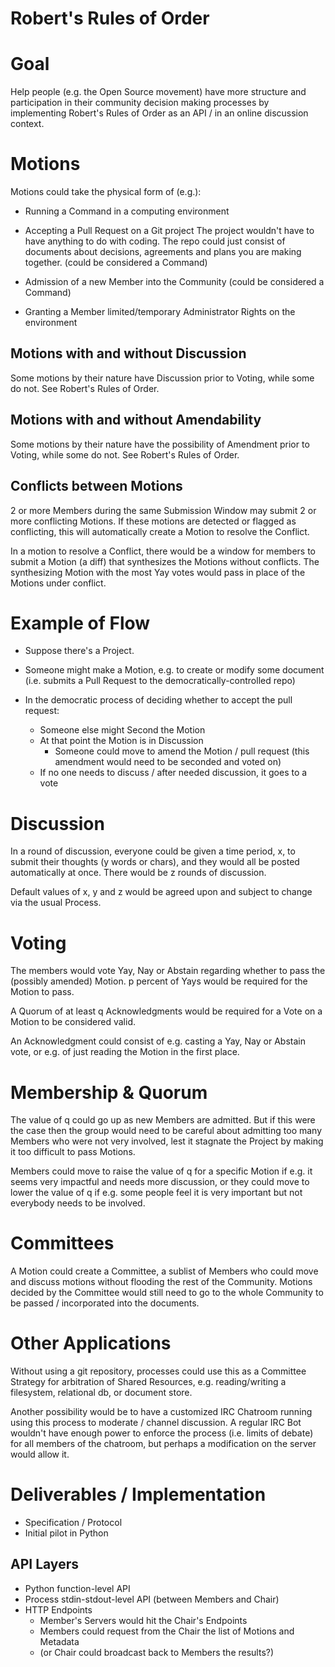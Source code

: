 Robert's Rules of Order
=======================

# Goal

Help people (e.g. the Open Source movement) have more structure
and participation in their community decision making processes
by implementing Robert's Rules of Order as an API / in an online
discussion context.


# Motions

Motions could take the physical form of (e.g.):

* Running a Command in a computing environment

* Accepting a Pull Request on a Git project
    The project wouldn't have to have anything to do with coding.
    The repo could just consist of documents about decisions, agreements
    and plans you are making together.
    (could be considered a Command)

* Admission of a new Member into the Community
  (could be considered a Command)

* Granting a Member limited/temporary Administrator Rights
  on the environment


## Motions with and without Discussion

Some motions by their nature have Discussion prior to Voting, while
some do not.  See Robert's Rules of Order.


## Motions with and without Amendability

Some motions by their nature have the possibility of Amendment prior to Voting,
while some do not.  See Robert's Rules of Order.


## Conflicts between Motions

2 or more Members during the same Submission Window may submit 2 or more
conflicting Motions.  If these motions are detected or flagged as conflicting,
this will automatically create a Motion to resolve the Conflict.

In a motion to resolve a Conflict, there would be a window for members to
submit a Motion (a diff) that synthesizes the Motions without conflicts.
The synthesizing Motion with the most Yay votes would pass in place of the
Motions under conflict.


# Example of Flow

* Suppose there's a Project.
* Someone might make a Motion,
    e.g. to create or modify some document
    (i.e. submits a Pull Request to the democratically-controlled repo)

* In the democratic process of deciding whether to accept the pull request:
    * Someone else might Second the Motion
    * At that point the Motion is in Discussion
        * Someone could move to amend the Motion / pull request
            (this amendment would need to be seconded and voted on)
    * If no one needs to discuss / after needed discussion, it goes to a vote


# Discussion

In a round of discussion, everyone could be given a time period,
x, to submit their thoughts (y words or chars), and they would all be
posted automatically at once.  There would be z rounds of discussion.

Default values of x, y and z would be agreed upon and subject to change
via the usual Process.


# Voting

The members would vote Yay, Nay or Abstain regarding whether to pass the
(possibly amended) Motion.  p percent of Yays would be required
for the Motion to pass.

A Quorum of at least q Acknowledgments would be required for a Vote on a
Motion to be considered valid.

An Acknowledgment could consist of e.g. casting a Yay, Nay or Abstain vote,
or e.g. of just reading the Motion in the first place.


# Membership & Quorum

The value of q could go up as new Members are admitted.  But if this were
the case then the group would need to be careful about admitting too many
Members who were not very involved, lest it stagnate the Project by making
it too difficult to pass Motions.

Members could move to raise the value of q for a specific Motion if e.g.
it seems very impactful and needs more discussion, or they could move to
lower the value of q if e.g. some people feel it is very important but not
everybody needs to be involved.


# Committees

A Motion could create a Committee, a sublist of Members who could move and
discuss motions without flooding the rest of the Community.  Motions decided
by the Committee would still need to go to the whole Community to be passed /
incorporated into the documents.


# Other Applications

Without using a git repository, processes could use this as a Committee Strategy
for arbitration of Shared Resources, e.g. reading/writing a filesystem,
relational db, or document store.

Another possibility would be to have a customized IRC Chatroom running using
this process to moderate / channel discussion.  A regular IRC Bot wouldn't have
enough power to enforce the process (i.e. limits of debate) for all members of
the chatroom, but perhaps a modification on the server would allow it.


# Deliverables / Implementation

* Specification / Protocol
* Initial pilot in Python

## API Layers

* Python function-level API
* Process stdin-stdout-level API (between Members and Chair)
* HTTP Endpoints
    * Member's Servers would hit the Chair's Endpoints
    * Members could request from the Chair the list of Motions and Metadata
    * (or Chair could broadcast back to Members the results?)

